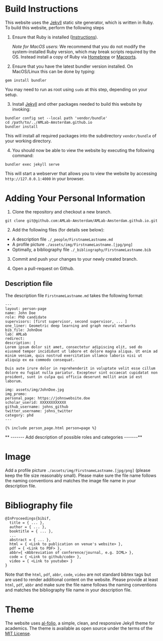 # Build Instructions

This website uses the [Jekyll](https://jekyllrb.com/) static site generator, which is written in Ruby. To build this website, perform the following steps

1. Ensure that Ruby is installed ([Instructions](https://www.ruby-lang.org/en/documentation/installation)). 

    *Note for MacOS users:* We recommend that you do not modify the system-installed Ruby version, which may break scripts required by the OS. Instead install a copy of Ruby via [Homebrew](https://brew.sh/) or [Macports](https://www.macports.org/).

2. Ensure that you have the latest bundler version installed. On MacOS/Linux this can be done by typing:
```
gem install bundler
```
You may need to run as root using `sudo` at this step, depending on your setup. 

3. Install [Jekyll](https://jekyllrb.com/) and other packages needed to build this website by invoking:
```
bundler config set --local path 'vendor/bundle'
cd /path/to/../AMLab-Amsterdam.github.io
bundler install
```
This will install all required packages into the subdirectory `vendor/bundle` of your working directory.

4. You should now be able to view the website by executing the following command:
```
bundler exec jekyll serve
```
This will start a webserver that allows you to view the website by accessing `http://127.0.0.1:4000` in your browser.

# Adding Your Personal Information 

1. Clone the repository and checkout a new branch.
```
git clone git@github.com:AMLab-Amsterdam/AMLab-Amsterdam.github.io.git
```
2. Add the following files (for details see below):
- A description file ```./_people/FirstnameLastname.md```
- A profile picture ```./assets/img/FirstnameLastname.[jpg/png]```
- Optimally, a bibliography file ```./_bibliography/FirstnameLastname.bib```

3. Commit and push your changes to your newly created branch.

4. Open a pull-request on Github.


## Description file

The description file ```FirstnameLastname.md``` takes the following format:

```
---
layout: person-page
name: John Doe
role: PhD candidate
supervisors: [first supervisor, second supervisor, ... ]
one_liner: Geometric deep learning and graph neural networks
bib_file: JohnDoe
lab: AMLab
redirect: 
description: |
Lorem ipsum dolor sit amet, consectetur adipiscing elit, sed do eiusmod tempor incididunt ut labore et dolore magna aliqua. Ut enim ad minim veniam, quis nostrud exercitation ullamco laboris nisi ut aliquip ex ea commodo consequat.

Duis aute irure dolor in reprehenderit in voluptate velit esse cillum dolore eu fugiat nulla pariatur. Excepteur sint occaecat cupidatat non proident, sunt in culpa qui officia deserunt mollit anim id est laborum.

img: assets/img/JohnDoe.jpg
img_promo: 
personal_page: https://johnswebsite.doe
scholar_userid: XXXXXXXXXXXX
github_username: johns_github
twitter_username: johns_twitter
category: phd 
---

{% include person_page.html person=page %}
```

** ------- Add description of possible roles and categories -------**

# Image
Add a profile picture ```./assets/img/FirstnameLastname.[jpg/png]``` (please keep the file size reasonably small). 
Please make sure the file name follows the naming conventions and matches the image file name in your description file.

# Bibliography file

```
@InProceedings{bibif, 
  title = { ... },
  author = { ... },
  booktitle = { ... },
  ...
  abstract = { ... },
  html = { <Link to publication on venue's website> },
  pdf = { <Link to PDF> },
  abbr={ <Abbreviation of conference/journal, e.g. ICML> },
  code = { <Link to github/code> },
  video = { <Link to youtube> }
}
```
Note that the ```html```, ```pdf```, ```abbr```, ```code```, ```video``` are not standard bibtex tags but are used to render additional content on the website. Please provide at least ```html```, ```pdf```, ```abbr``` and make sure the file name follows the naming conventions and matches the bibliography file name in your description file.

# Theme 

The website uses [al-folio](https://github.com/AMLab-Amsterdam/AMLab-Amsterdam.github.io), a simple, clean, and responsive Jekyll theme for academics. The theme is available as open source under the terms of the [MIT License](https://opensource.org/licenses/MIT).
